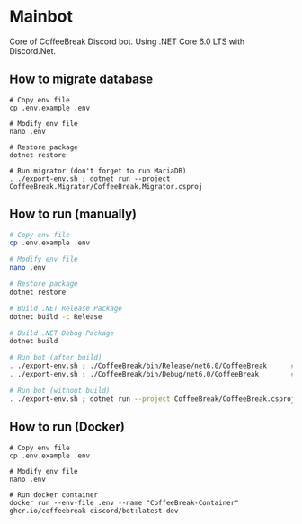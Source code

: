 # Mainbot
Core of CoffeeBreak Discord bot. Using .NET Core 6.0 LTS with Discord.Net.

## How to migrate database
```
# Copy env file
cp .env.example .env

# Modify env file
nano .env

# Restore package
dotnet restore

# Run migrator (don't forget to run MariaDB)
. ./export-env.sh ; dotnet run --project CoffeeBreak.Migrator/CoffeeBreak.Migrator.csproj
```

## How to run (manually)
```sh
# Copy env file
cp .env.example .env

# Modify env file
nano .env

# Restore package
dotnet restore

# Build .NET Release Package
dotnet build -c Release

# Build .NET Debug Package
dotnet build

# Run bot (after build)
. ./export-env.sh ; ./CoffeeBreak/bin/Release/net6.0/CoffeeBreak      # Use this if release
. ./export-env.sh ; ./CoffeeBreak/bin/Debug/net6.0/CoffeeBreak        # Use this if debug

# Run bot (without build)
. ./export-env.sh ; dotnet run --project CoffeeBreak/CoffeeBreak.csproj
```

## How to run (Docker)
```
# Copy env file
cp .env.example .env

# Modify env file
nano .env

# Run docker container
docker run --env-file .env --name "CoffeeBreak-Container" ghcr.io/coffeebreak-discord/bot:latest-dev
```
